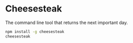 # Cheesesteak

The command line tool that returns the next important day.

```sh
npm install -g cheesesteak
cheesesteak
```